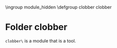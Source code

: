 \ingroup module_hidden
\defgroup clobber clobber

# Folder clobber

`clobber\` is a module that is a tool.
